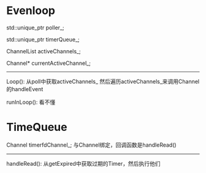 # Evenloop

  std::unique_ptr<Poller> poller_;

  std::unique_ptr<TimerQueue> timerQueue_;

  ChannelList activeChannels_;

  Channel* currentActiveChannel_;

---

Loop(): 从poll中获取activeChannels_ 然后遍历activeChannels_来调用Channel的handleEvent

runInLoop(): 看不懂



# TimeQueue

  Channel timerfdChannel_; 与Channel绑定，回调函数是handleRead()

---

handleRead(): 从getExpired中获取过期的Timer，然后执行他们

